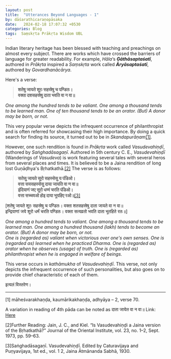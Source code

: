 ```yaml
---
layout: post
title:  "Utterances Beyond Languages - 1"
by: dāśarathicaraṇopāsaka
date:   2024-02-18 17:07:32 +0530
categories: Blog
tags:  Saṃskṛta Prākṛta Wisdom UBL
---
```



Indian literary heritage has been blessed with teaching and preachings on almost every subject. There are works which have crossed the barriers of language for greater readability. For example,  _Hāla_‘s  _**Gāthāsaptaśatī**_, authored in  _Prākṛta_  inspired a  _Saṃskṛta_ work called  _**Āryāsaptaśatī**_, authored by  _Govardhanācārya_.

Here's a verse:

> **शतेषु जायते शूरः सहस्रेषु च पण्डितः।  
> वक्ता दशसहस्रेषु दाता भवति वा न वा॥**

_One among the hundred tends to be valiant. One among a thousand tends to be learned man. One of ten thousand tends to be an orator. (But) A donor may be born, or not._

This very popular verse depicts the infrequent occurrence of philanthropist and is often referred for showcasing their high importance. By doing a quick search for finding its source, it turned out to be in  _Skandapurāṇam_[[1]](https://svyoma.github.io/blogs/satesu_jayate_surah.html#footnote-1).

However, one such rendition is found in  _Prākṛta_ work called  _Vasudevahiṇḍī_, authored by  _Saṅghadāsagaṇī_. Authored in 5th century C. E.,  _Vasudevahiṇḍī_  (Wanderings of  _Vasudeva_) is work featuring several tales with several heros from several places and times. It is believed to be a Jaina rendition of long lost Guṇāḍhya's Bṛhatkathā.[[2]](https://svyoma.github.io/blogs/satesu_jayate_surah.html#footnote-2)  The verse is as follows:

> **सतेसु जायते सूरो सहस्सेसु य पंडिओ।  
> वत्ता सयसहस्सेसु दाया जायति वा ण वा॥  
> इंदियाणं जए सूरो धम्मं चरति पंडिओ।  
> वत्ता सच्चवओ होइ दाया भूयहिए रओ॥**[[3]](https://svyoma.github.io/blogs/satesu_jayate_surah.html#footnote-3)

[शतेषु जायते शूरः सहस्रेषु च पण्डितः। वक्ता शतसहस्रेषु दाता जायते वा न वा॥  
इन्द्रियाणां जये शूरो धर्मं चरति पण्डितः। वक्ता सत्यव्रतो भवति दाता भूतहिते रतः॥]

_One among a hundred tends to valiant. One among a thousand tends to be learned man. One among a hundred thousand (lakh) tends to become an orator. (But) A donor may be born, or not._  
_One is (regarded as) valiant when victorious over one's own senses. One is (regarded as) learned when he practiced Dharma. One is (regarded as) orator when he observes (usage) of truth. One is (regarded as) philanthropist when he is engaged in welfare of beings._

This verse occurs in  _kathāmukha_ of  _Vasudevahiṇḍī_. This verse, not only depicts the infrequent occurrence of such personalities, but also goes on to provide chief characteristic of each of them.

इत्यलं विस्तरेण।

----------

[1] māheśvarakhaṇḍa, kaumārikakhaṇḍa, adhyāya – 2, verse 70.

A variation in reading of 4th pāda can be noted as दाता जायेत वा न वा॥ Link: [Here](https://sa.wikisource.org/wiki/%E0%A4%B8%E0%A5%8D%E0%A4%95%E0%A4%A8%E0%A5%8D%E0%A4%A6%E0%A4%AA%E0%A5%81%E0%A4%B0%E0%A4%BE%E0%A4%A3%E0%A4%AE%E0%A5%8D/%E0%A4%96%E0%A4%A3%E0%A5%8D%E0%A4%A1%E0%A4%83_%E0%A5%A7_(%E0%A4%AE%E0%A4%BE%E0%A4%B9%E0%A5%87%E0%A4%B6%E0%A5%8D%E0%A4%B5%E0%A4%B0%E0%A4%96%E0%A4%A3%E0%A5%8D%E0%A4%A1%E0%A4%83)/%E0%A4%95%E0%A5%8C%E0%A4%AE%E0%A4%BE%E0%A4%B0%E0%A4%BF%E0%A4%95%E0%A4%BE%E0%A4%96%E0%A4%A3%E0%A5%8D%E0%A4%A1%E0%A4%83/%E0%A4%85%E0%A4%A7%E0%A5%8D%E0%A4%AF%E0%A4%BE%E0%A4%AF%E0%A4%83_%E0%A5%A6%E0%A5%A8)

[2]Further Reading: Jain, J. C., and Kiel. “Is Vasudevahiṇḍi a Jaina version of the Bṛhatkathā?” Journal of the Oriental Institute, vol. 23, no. 1–2, Sept. 1973, pp. 59–63.

[3]Saṅghadāsagaṇī. Vasudevahiṇḍī. Edited by Caturavijaya and Puṇyavijaya, 1st ed., vol. 1 2, Jaina Ātmānanda Sabhā, 1930.
